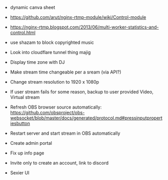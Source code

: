 - dynamic canva sheet

- https://github.com/arut/nginx-rtmp-module/wiki/Control-module
- https://nginx-rtmp.blogspot.com/2013/06/multi-worker-statistics-and-control.html

- use shazam to block copyrighted music
- Look into cloudflare tunnel thing majig
- Display time zone with DJ
- Make stream time changeable per a sream (via API?)

- Change stream resolution to 1920 x 1080p

- If user stream fails for some reason, backup to user provided Video, Virtual stream

- Refresh OBS browser source automatically: https://github.com/obsproject/obs-websocket/blob/master/docs/generated/protocol.md#pressinputpropertiesbutton

- Restart server and start stream in OBS automatically
- Create admin portal
- Fix up info page
- Invite only to create an account, link to discord
- Sexier UI